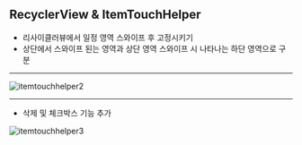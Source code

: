 ## RecyclerView & ItemTouchHelper

- 리사이클러뷰에서 일정 영역 스와이프 후 고정시키기
- 상단에서 스와이프 된는 영역과 상단 영역 스와이프 시 나타나는 하단 영역으로 구분

---

![itemtouchhelper2](https://user-images.githubusercontent.com/69443895/173527788-2bef6820-97b3-4921-978d-6e2e5f2d13c9.gif)


---

- 삭제 및 체크박스 기능 추가

![itemtouchhelper3](https://user-images.githubusercontent.com/69443895/173640393-90ae7ad5-ac70-46a7-8836-23bf463f3637.gif)
